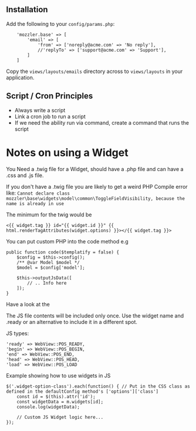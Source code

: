 ## Installation

Add the following to your `config/params.php`:

```
    'mozzler.base' => [
        'email' => [
            'from' => ['noreply@acme.com' => 'No reply'],
            //'replyTo' => ['support@acme.com' => 'Support'],
        ]
    ]
```

Copy the `views/layouts/emails` directory across to `views/layouts` in your application.



Script / Cron Principles
------------------------

- Always write a script
- Link a cron job to run a script
- If we need the ability run via command, create a command that runs the script




Notes on using a Widget
========================

You Need a .twig file for a Widget, should have a .php file and can have a .css and .js file.

If you don't have a .twig file you are likely to get a weird PHP Compile error like: `Cannot declare class mozzler\base\widgets\model\common\ToggleFieldVisibility, because the name is already in use`

The minimum for the twig would be

    <{{ widget.tag }} id="{{ widget.id }}" {{ html.renderTagAttributes(widget.options) }}></{{ widget.tag }}>

You can put custom PHP into the code method e.g

    public function code($templatify = false) { 
        $config = $this->config();
        /** @var Model $model */
        $model = $config['model'];
        
        $this->outputJsData([
            // .. Info here
        ]);
    }

Have a look at the 

The JS file contents will be included only once.
Use the widget name and .ready or an alternative to include it in a different spot.

JS types:

    'ready' => WebView::POS_READY,
    'begin' => WebView::POS_BEGIN,
    'end' => WebView::POS_END,
    'head' => WebView::POS_HEAD,
    'load' => WebView::POS_LOAD


Example showing how to use widgets in JS

    $('.widget-option-class').each(function() { // Put in the CSS class as defined in the defaultConfig method's ['options']['class'] 
        const id = $(this).attr('id');
        const widgetData = m.widgets[id];
        console.log(widgetData);
        
        // Custom JS Widget logic here...
    });


